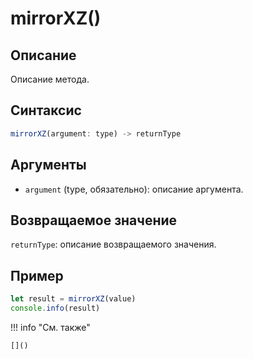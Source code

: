 # mirrorXZ()

## Описание
Описание метода.

## Синтаксис
```javascript
mirrorXZ(argument: type) -> returnType
```

## Аргументы
- `argument` (type, обязательно): описание аргумента.

## Возвращаемое значение
`returnType`: описание возвращаемого значения.

## Пример
```javascript linenums="1"
let result = mirrorXZ(value)
console.info(result)
```

!!! info "См. также"

    []()

